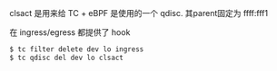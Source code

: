 
clsact 是用来给 TC + eBPF 是使用的一个 qdisc. 其parent固定为 ffff:fff1

在 ingress/egress 都提供了 hook

```bash
$ tc filter delete dev lo ingress
$ tc qdisc del dev lo clsact
```